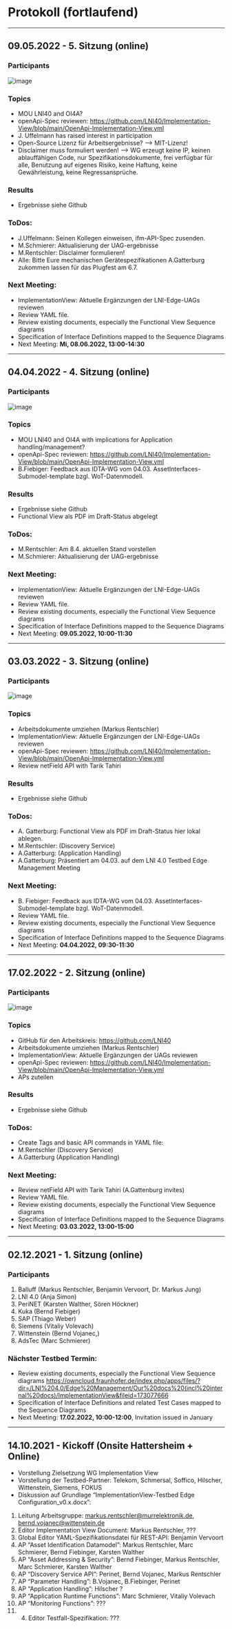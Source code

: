  
# Protokoll (fortlaufend)
---
## 09.05.2022 - 5. Sitzung (online)
### Participants
![image](https://user-images.githubusercontent.com/50681355/167371304-7d1ec7b9-9d02-4e50-b9b4-39cb938d7436.png)

###	Topics
-	MOU LNI40 and OI4A?
-	openApi-Spec reviewen: https://github.com/LNI40/Implementation-View/blob/main/OpenApi-Implementation-View.yml  
-	J. Uffelmann has raised interest in participation
-	Open-Source Lizenz für Arbeitsergebnisse? --> MIT-Lizenz!
-	Disclaimer muss formuliert werden! --> WG erzeugt keine IP, keinen ablauffähigen Code, nur Spezifikationsdokumente, frei verfügbar für alle, Benutzung auf eigenes Risiko, keine Haftung, keine Gewährleistung, keine Regressansprüche.

### Results
-	Ergebnisse siehe Github

###	ToDos:
-	J.Uffelmann: Seinen Kollegen einweisen, ifm-API-Spec zusenden.
-	M.Schmierer: Aktualisierung der UAG-ergebnisse
-	M.Rentschler: Disclaimer formulieren!
-	Alle: Bitte Eure mechanischen Gerätespezifikationen A.Gatterburg zukommen lassen für das Plugfest am 6.7.

###	Next Meeting: 
-	ImplementationView: Aktuelle Ergänzungen der LNI-Edge-UAGs reviewen
-	Review YAML file.
-	Review existing documents, especially the Functional View Sequence diagrams
-	Specification of Interface Definitions mapped to the Sequence Diagrams
-	Next Meeting: **Mi, 08.06.2022, 13:00-14:30**

---
## 04.04.2022 - 4. Sitzung (online)
### Participants
![image](https://user-images.githubusercontent.com/50681355/161507788-9f812a42-a9ad-4695-b51d-cc5188dd34d6.png)
###	Topics
-	MOU LNI40 and OI4A with implications for Application handling/management?
-	openApi-Spec reviewen: https://github.com/LNI40/Implementation-View/blob/main/OpenApi-Implementation-View.yml  
-	B.Fiebiger:  Feedback aus IDTA-WG vom 04.03. AssetInterfaces-Submodel-template bzgl. WoT-Datenmodell.

### Results
-	Ergebnisse siehe Github
-	Functional View als PDF im Draft-Status abgelegt

###	ToDos:
-	M.Rentschler: Am 8.4. aktuellen Stand vorstellen
-	M.Schmierer: Aktualisierung der UAG-ergebnisse

###	Next Meeting: 
-	ImplementationView: Aktuelle Ergänzungen der LNI-Edge-UAGs reviewen
-	Review YAML file.
-	Review existing documents, especially the Functional View Sequence diagrams
-	Specification of Interface Definitions mapped to the Sequence Diagrams
-	Next Meeting: **09.05.2022, 10:00-11:30**

---
## 03.03.2022 - 3. Sitzung (online)
### Participants
![image](https://user-images.githubusercontent.com/50681355/156571568-9f4a8f98-800f-4126-825a-f61fcc74beb8.png)

###	Topics
-	Arbeitsdokumente umziehen (Markus Rentschler)
-	ImplementationView: Aktuelle Ergänzungen der LNI-Edge-UAGs reviewen
-	openApi-Spec reviewen: https://github.com/LNI40/Implementation-View/blob/main/OpenApi-Implementation-View.yml  
-	Review netField API with Tarik Tahiri

### Results
-	Ergebnisse siehe Github

###	ToDos:
-	A. Gatterburg: Functional View als PDF im Draft-Status hier lokal ablegen.
-	M.Rentschler: (Discovery Service)
-	A.Gatterburg: (Application Handling)
-	A.Gatterburg: Präsentiert am 04.03. auf dem LNI 4.0 Testbed Edge Management Meeting

###	Next Meeting: 
-	B. Fiebiger:  Feedback aus IDTA-WG vom 04.03. AssetInterfaces-Submodel-template bzgl. WoT-Datenmodell.
-	Review YAML file.
-	Review existing documents, especially the Functional View Sequence diagrams
-	Specification of Interface Definitions mapped to the Sequence Diagrams
-	Next Meeting: **04.04.2022, 09:30-11:30**

---
## 17.02.2022 - 2. Sitzung (online)
### Participants
![image](https://user-images.githubusercontent.com/50681355/154471939-fc97b967-fd7e-48b3-a3d0-d6fdfd63dbc3.png)

###	Topics
-	GitHub für den Arbeitskreis: https://github.com/LNI40
-	Arbeitsdokumente umziehen (Markus Rentschler)
-	ImplementationView: Aktuelle Ergänzungen der UAGs reviewen
-	openApi-Spec reviewen: https://github.com/LNI40/Implementation-View/blob/main/OpenApi-Implementation-View.yml  
-	APs  zuteilen

### Results
-	Ergebnisse siehe Github

###	ToDos:
-	Create Tags and basic API commands in YAML file:
-	M.Rentschler  (Discovery Service)
-	A.Gatterburg (Application Handling)

###	Next Meeting: 
-	Review netField API with Tarik Tahiri (A.Gattenburg invites)
-	Review YAML file.
-	Review existing documents, especially the Functional View Sequence diagrams
-	Specification of Interface Definitions mapped to the Sequence Diagrams
-	Next Meeting: **03.03.2022, 13:00-15:00**

---
## 02.12.2021 - 1. Sitzung (online)
###	Participants
1.	Balluff (Markus Rentschler, Benjamin Vervoort, Dr. Markus Jung)
2.	LNI 4.0 (Anja Simon)
3.	PeriNET (Karsten Walther, Sören Höckner)
4.	Kuka (Bernd Fiebiger) 
5.	SAP (Thiago Weber)
6.	Siemens (Vitaliy Volevach)
7.	Wittenstein (Bernd Vojanec,)
8.	AdsTec (Marc Schmierer)
	
###	Nächster Testbed Termin: 
+	Review existing documents, especially the Functional View Sequence diagrams
https://owncloud.fraunhofer.de/index.php/apps/files/?dir=/LNI%204.0/Edge%20Management/Our%20docs%20(incl%20internal%20docs)/ImplementationView&fileid=173077666
+	Specification of Interface Definitions and related Test Cases mapped to the Sequence Diagrams
+	Next Meeting: **17.02.2022, 10:00-12:00**, Invitation issued in January

---
## 14.10.2021 - Kickoff (Onsite Hattersheim + Online)
+	Vorstellung Zielsetzung WG  Implementation View
+	Vorstellung der Testbed-Partner: Telekom, Schmersal, Soffico, Hilscher, Wittenstein, Siemens, FOKUS
+	Diskussion auf Grundlage “ImplementationView-Testbed Edge Configuration_v0.x.docx”:
1.	Leitung Arbeitsgruppe: markus.rentschler@murrelektronik.de, bernd.vojanec@wittenstein.de
2.	Editor Implementation View Document: Markus Rentschler, ???
3.	Global Editor YAML-Spezifikationsdatei für REST-API: Benjamin Vervoort
4.	AP “Asset Identification Datamodel”: Markus Rentschler, Marc Schmierer, Bernd Fiebinger, Karsten Walther
5.	AP “Asset Addressing & Security”: Bernd Fiebinger, Markus Rentschler, Marc Schmierer, Karsten Walther
6.	AP “Discovery Service API”: Perinet, Bernd Vojanec, Markus Rentschler
7.	AP “Parameter Handling”: B.Vojanec, B.Fiebinger, Perinet
8.	AP “Application Handling”: Hilscher ?
9.	AP “Application Runtime Functions”: Marc Schmierer, Vitaliy Volevach
10.	AP “Monitoring Functions”: ???
11.	4.	Editor Testfall-Spezifikation: ???

